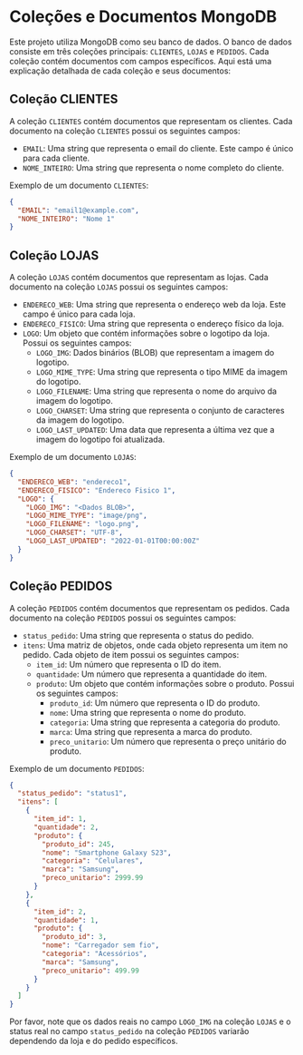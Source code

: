 # Coleções e Documentos MongoDB

Este projeto utiliza MongoDB como seu banco de dados. O banco de dados consiste em três coleções principais: `CLIENTES`, `LOJAS` e `PEDIDOS`. Cada coleção contém documentos com campos específicos. Aqui está uma explicação detalhada de cada coleção e seus documentos:

## Coleção CLIENTES

A coleção `CLIENTES` contém documentos que representam os clientes. Cada documento na coleção `CLIENTES` possui os seguintes campos:

- `EMAIL`: Uma string que representa o email do cliente. Este campo é único para cada cliente.
- `NOME_INTEIRO`: Uma string que representa o nome completo do cliente.

Exemplo de um documento `CLIENTES`:

```json
{
  "EMAIL": "email1@example.com",
  "NOME_INTEIRO": "Nome 1"
}
```

## Coleção LOJAS

A coleção `LOJAS` contém documentos que representam as lojas. Cada documento na coleção `LOJAS` possui os seguintes campos:

- `ENDERECO_WEB`: Uma string que representa o endereço web da loja. Este campo é único para cada loja.
- `ENDERECO_FISICO`: Uma string que representa o endereço físico da loja.
- `LOGO`: Um objeto que contém informações sobre o logotipo da loja. Possui os seguintes campos:
    - `LOGO_IMG`: Dados binários (BLOB) que representam a imagem do logotipo.
    - `LOGO_MIME_TYPE`: Uma string que representa o tipo MIME da imagem do logotipo.
    - `LOGO_FILENAME`: Uma string que representa o nome do arquivo da imagem do logotipo.
    - `LOGO_CHARSET`: Uma string que representa o conjunto de caracteres da imagem do logotipo.
    - `LOGO_LAST_UPDATED`: Uma data que representa a última vez que a imagem do logotipo foi atualizada.

Exemplo de um documento `LOJAS`:

```json
{
  "ENDERECO_WEB": "endereco1",
  "ENDERECO_FISICO": "Endereco Fisico 1",
  "LOGO": {
    "LOGO_IMG": "<Dados BLOB>",
    "LOGO_MIME_TYPE": "image/png",
    "LOGO_FILENAME": "logo.png",
    "LOGO_CHARSET": "UTF-8",
    "LOGO_LAST_UPDATED": "2022-01-01T00:00:00Z"
  }
}
```

## Coleção PEDIDOS

A coleção `PEDIDOS` contém documentos que representam os pedidos. Cada documento na coleção `PEDIDOS` possui os seguintes campos:

- `status_pedido`: Uma string que representa o status do pedido.
- `itens`: Uma matriz de objetos, onde cada objeto representa um item no pedido. Cada objeto de item possui os seguintes campos:
    - `item_id`: Um número que representa o ID do item.
    - `quantidade`: Um número que representa a quantidade do item.
    - `produto`: Um objeto que contém informações sobre o produto. Possui os seguintes campos:
        - `produto_id`: Um número que representa o ID do produto.
        - `nome`: Uma string que representa o nome do produto.
        - `categoria`: Uma string que representa a categoria do produto.
        - `marca`: Uma string que representa a marca do produto.
        - `preco_unitario`: Um número que representa o preço unitário do produto.

Exemplo de um documento `PEDIDOS`:

```json
{
  "status_pedido": "status1",
  "itens": [
    {
      "item_id": 1,
      "quantidade": 2,
      "produto": {
        "produto_id": 245,
        "nome": "Smartphone Galaxy S23",
        "categoria": "Celulares",
        "marca": "Samsung",
        "preco_unitario": 2999.99
      }
    },
    {
      "item_id": 2,
      "quantidade": 1,
      "produto": {
        "produto_id": 3,
        "nome": "Carregador sem fio",
        "categoria": "Acessórios",
        "marca": "Samsung",
        "preco_unitario": 499.99
      }
    }
  ]
}
```

Por favor, note que os dados reais no campo `LOGO_IMG` na coleção `LOJAS` e o status real no campo `status_pedido` na coleção `PEDIDOS` variarão dependendo da loja e do pedido específicos.